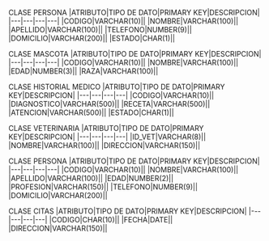 CLASE PERSONA
|ATRIBUTO|TIPO DE DATO|PRIMARY KEY|DESCRIPCION|
|---|---|---|---|
|CODIGO|VARCHAR(10)||
|NOMBRE|VARCHAR(100)||
|APELLIDO|VARCHAR(100)||
|TELEFONO|NUMBER(9)||
|DOMICILIO|VARCHAR(200)||
|ESTADO|CHAR(1)||


CLASE MASCOTA
|ATRIBUTO|TIPO DE DATO|PRIMARY KEY|DESCRIPCION|
|---|---|---|---|
|CODIGO|VARCHAR(10)||
|NOMBRE|VARCHAR(100)||
|EDAD|NUMBER(3)||
|RAZA|VARCHAR(100)||

CLASE HISTORIAL MEDICO
|ATRIBUTO|TIPO DE DATO|PRIMARY KEY|DESCRIPCION|
|---|---|---|---|
|CODIGO|VARCHAR(10)||
|DIAGNOSTICO|VARCHAR(500)||
|RECETA|VARCHAR(500)||
|ATENCION|VARCHAR(500)||
|ESTADO|CHAR(1)||

CLASE VETERINARIA
|ATRIBUTO|TIPO DE DATO|PRIMARY KEY|DESCRIPCION|
|---|---|---|---|
|ID_VET|VARCHAR(8)||
|NOMBRE|VARCHAR(100)||
|DIRECCION|VARCHAR(150)||

CLASE PERSONA
|ATRIBUTO|TIPO DE DATO|PRIMARY KEY|DESCRIPCION|
|---|---|---|---|
|CODIGO|VARCHAR(10)||
|NOMBRE|VARCHAR(100)||
|APELLIDO|VARCHAR(100)||
|EDAD|NUMBER(2)||
|PROFESION|VARCHAR(150)||
|TELEFONO|NUMBER(9)||
|DOMICILIO|VARCHAR(200)||


CLASE CITAS
|ATRIBUTO|TIPO DE DATO|PRIMARY KEY|DESCRIPCION|
|---|---|---|---|
|CODIGO|CHAR(10)||
|FECHA|DATE||
|DIRECCION|VARCHAR(150)||

